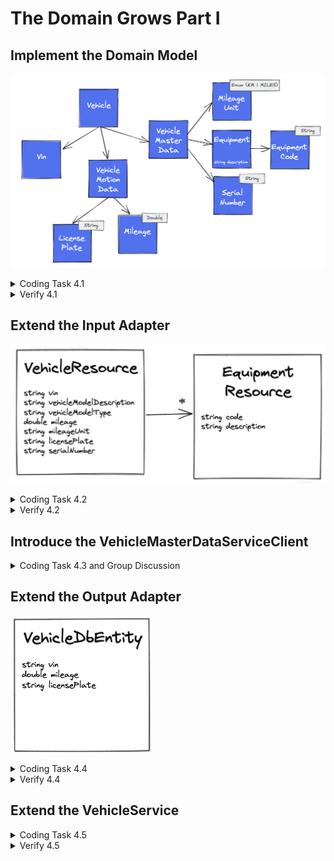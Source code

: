 # The Domain Grows Part I

## Implement the Domain Model

![Vehicle Domain Model](../img/vehicle-domain-model.png)

<details>
<summary>Coding Task 4.1</summary>

Understand the domain object graph of <i>Vehicle</i> and implement the missing validation rules 
described in the table below.

<details>
<summary>Value Object Validation Rules</summary>

<table>
    <tr>
        <th>Domain Object</th>
        <th>Validation Rule</th>
    </tr>
    <tr>
        <td>LicensePlate</td>
        <td><i>A-ZÖÜÄ]{1,3}-[A-ZÖÜÄ]{1,2} [1-9]{1}[0-9]{1,3}</i></td>
    </tr>
    <tr>
        <td>EquipmentCode</td>
        <td><i>[A-Z]{2}[0-9]{3}</i></td>
    </tr>
    <tr>
        <td>Mileage</td>
        <td>no negative value (mileage >= 0)</td>
    </tr>
</table>
</details>

<details>
<summary>Root Entity Validation Rules</summary>

<table>
    <tr>
        <th>Domain Object</th>
        <th>Validation Rule</th>
    </tr>
    <tr>
        <td>VehicleMotionData</td>
        <td>All fields are mandatory, all values must fulfil the validation rules</td>
    </tr>
    <tr>
        <td>Vehicle</td>
        <td>Vin, Vehicle Masterdata are mandatory</td>
    </tr>
</table>

</details>

</details>

<details>
<summary>Verify 4.1</summary>
<b>COMMENT IN</b> method createExpectedVehicleMotionData in class SimpleTestObjectFactory
<br/>
<b>RUN</b> DomainRing_Task_4_1
<br/>
<b>RUN</b> ArchitectureTest_Task_4_1

</details>

## Extend the Input Adapter

![Vehicle Resource](../img/vehicle-resource.png)

<details>
<summary>Coding Task 4.2</summary>

Investigate the <i>VehicleResource</i> and adapt the <i>VehicleToVehicleResourceMapper</i>, 
so that all properties will be mapped.

</details>

<details>
<summary>Verify 4.2</summary>

<b>RUN</b> InputAdapter_Task_4_2
<br/>
<b>RUN</b> all architecture tests

</details>

## Introduce the VehicleMasterDataServiceClient

<details>
<summary>Coding Task 4.3 and Group Discussion</summary>

There are some constraints given by the company context. There is one central system for 
vehicle master data. This system provides the necessary master data.
<br/>
<br/>
Due to this, the adapter implementation based on the classes <i>VehicleMasterDataServiceClient</i> 
and <i>VehicleMasterDataToVehiceDtoMapper</i> (package <i>vehicle/adapter/out/dto</i>) as well as the 
outgoing use case (package <i>vehicle/usecase/out</i>) are introduced.

The external API returns a lot of information we do not need in our domain. This is visible in the
<i>VehicleDataDto</i> class. For example the property <i>salesRelatedInformation</i> is not needed 
in our domain. Due to this we only extract the properties we defined in the
<i>VehicleMasterData</i> domain object. 

Understand the architecture, code and motivation. Discuss it in the group.

</details>

## Extend the Output Adapter

![Vehicle Db Entity](../img/vehicle-db-entity.png)

<details>
<summary>Coding Task 4.4</summary>

The vehicle motion data and other information that not belongs to vehicle master data, will 
be stored in the database of our application. This means we are owner of data and state for 
vehicle motion data.

Extend the <i>VehicleDbEntity</i> and the <i>VehicleToVehicleDbEntityMapper</i> as described in the diagram.

</details>

<details>
<summary>Verify 4.4</summary>
<b>RUN</b> OutputAdapter_Task_4_4
<br/>
<b>RUN</b> all architecture tests

</details>

## Extend the VehicleService

<details>
<summary>Coding Task 4.5</summary>

Extend the <i>VehicleService</i>, so that vehicle motion data will be queried from database, and 
vehicle master data will be queried from the central company vehicle master data service.
Use the use case <i>FetchVehicleMasterData</i>.

</details>

<details>
<summary>Verify 4.5</summary>
<b>RUN</b> OutputAdapter_Task_4_5
<br/>
<b>RUN</b> all architecture tests
</details>